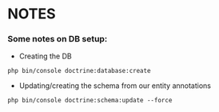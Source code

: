 NOTES
==========

### Some notes on DB setup:

- Creating the DB

```
php bin/console doctrine:database:create
```

- Updating/creating the schema from our entity annotations

```
php bin/console doctrine:schema:update --force
```
